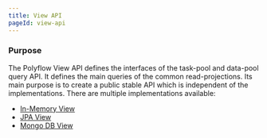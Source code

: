 ```yaml
---
title: View API
pageId: view-api
---
```


### Purpose

The Polyflow View API defines the interfaces of the task-pool and data-pool query API. It defines the main queries of the common read-projections.
Its main purpose is to create a public stable API which is independent of the implementations. There are multiple implementations available:

* [In-Memory View](view-simple.md)
* [JPA View](view-jpa.md)
* [Mongo DB View](view-mongo.md)


